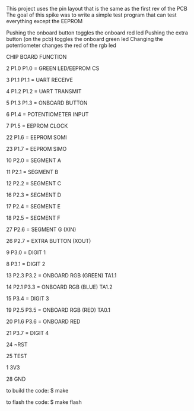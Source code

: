 This project uses the pin layout that is the same as the first rev of the PCB
The goal of this spike was to write a simple test program that can test everything except the EEPROM

Pushing the onboard button toggles the onboard red led
Pushing the extra button (on the pcb) toggles the onboard green led
Changing the potentiometer changes the red of the rgb led

CHIP	BOARD	FUNCTION

2	P1.0	P1.0 = GREEN LED/EEPROM CS

3	P1.1	P1.1 = UART RECEIVE

4	P1.2	P1.2 = UART TRANSMIT

5	P1.3	P1.3 = ONBOARD BUTTON

6		P1.4 = POTENTIOMETER INPUT

7		P1.5 = EEPROM CLOCK

22		P1.6 = EEPROM SOMI

23		P1.7 = EEPROM SIMO

10		P2.0 = SEGMENT A

11		P2.1 = SEGMENT B

12		P2.2 = SEGMENT C

16		P2.3 = SEGMENT D

17		P2.4 = SEGMENT E

18		P2.5 = SEGMENT F

27		P2.6 = SEGMENT G (XIN)

26		P2.7 = EXTRA BUTTON (XOUT)

9		P3.0 = DIGIT 1

8		P3.1 = DIGIT 2

13	P2.3	P3.2 = ONBOARD RGB (GREEN) TA1.1

14	P2.1	P3.3 = ONBOARD RGB (BLUE) TA1.2

15		P3.4 = DIGIT 3

19	P2.5	P3.5 = ONBOARD RGB (RED) TA0.1

20	P1.6	P3.6 = ONBOARD RED

21		P3.7 = DIGIT 4

24	~RST

25	TEST

1	3V3

28	GND


to build the code:
$ make

to flash the code:
$ make flash
